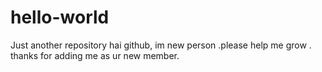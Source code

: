 # hello-world
Just another repository
hai github, im new person .please help me grow . thanks for adding me as ur new member.
